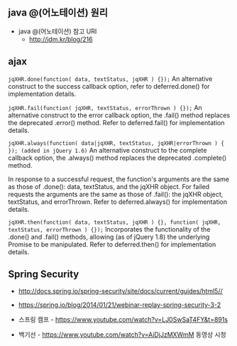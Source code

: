 ## java @(어노테이션) 원리


- java @(어노테이션) 참고 URI
    - http://jdm.kr/blog/216

## ajax

`jqXHR.done(function( data, textStatus, jqXHR ) {});`
An alternative construct to the success callback option, refer to deferred.done() for implementation details.

`jqXHR.fail(function( jqXHR, textStatus, errorThrown ) {});`
An alternative construct to the error callback option, the .fail() method replaces the deprecated .error() method. Refer to deferred.fail() for implementation details.

`jqXHR.always(function( data|jqXHR, textStatus, jqXHR|errorThrown ) { }); (added in jQuery 1.6)`
An alternative construct to the complete callback option, the .always() method replaces the deprecated .complete() method.

In response to a successful request, the function's arguments are the same as those of .done(): data, textStatus, and the jqXHR object. For failed requests the arguments are the same as those of .fail(): the jqXHR object, textStatus, and errorThrown. Refer to deferred.always() for implementation details.

`jqXHR.then(function( data, textStatus, jqXHR ) {}, function( jqXHR, textStatus, errorThrown ) {});`
Incorporates the functionality of the .done() and .fail() methods, allowing (as of jQuery 1.8) the underlying Promise to be manipulated. Refer to deferred.then() for implementation details.

## Spring Security

- http://docs.spring.io/spring-security/site/docs/current/guides/html5//

- https://spring.io/blog/2014/01/21/webinar-replay-spring-security-3-2

- 스프링 캠프 - https://www.youtube.com/watch?v=LJ0SwSaT4FY&t=891s

- 백기선 - https://www.youtube.com/watch?v=AiDjJzMXWmM
 동영상 시청
